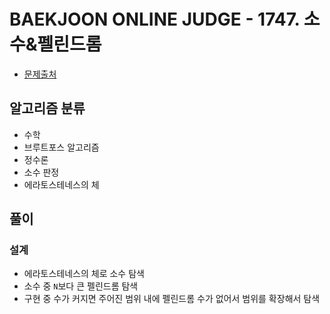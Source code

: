 # BAEKJOON ONLINE JUDGE - 1747. 소수&펠린드롬

* [문제출처](https://www.acmicpc.net/problem/1747 "1747. 소수&펠린드롬")

## 알고리즘 분류
- 수학
- 브루트포스 알고리즘
- 정수론
- 소수 판정
- 에라토스테네스의 체

## 풀이

### 설계
- 에라토스테네스의 체로 소수 탐색
- 소수 중 `N`보다 큰 펠린드롬 탐색
- 구현 중 수가 커지면 주어진 범위 내에 펠린드롬 수가 없어서 범위를 확장해서 탐색